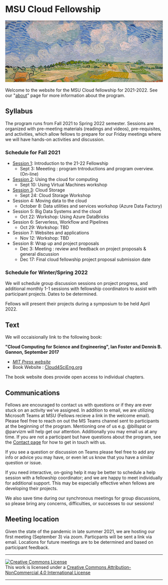 # MSU Cloud Fellowship

![Ebene_bei_Auvers_van_Gogh_1890](img/cropped_cloud_painting_Vincent_van_Gogh_Ebene_bei_Auvers_1890_Neue_Pinakothek_Munich.jpg)

Welcome to the website for the MSU Cloud fellowship for 2021-2022.  See our "[about](about.md)" page for more information about the program.   

## Syllabus 

The program runs from Fall 2021 to Spring 2022 semester.  Sessions are organized with pre-meeting materials (readings and videos), pre-requisites, and activities, which allow fellows to prepare for our Friday meetings where we will have hands-on activities and discussion.  

### Schedule for Fall 2021

 * [Session 1](session_introduction): Introduction to the 21-22 Fellowship
     * Sept 3: Meeeting : program tntroductions and program overview.  (On-line)
 * [Session 2](session_how_to_cloud): Using the cloud for computing
    * Sept 10: Using Virtual Machines workshop 
 * [Session 3](session_cloud_storage): Cloud Storage
    * Sept 24: Cloud Storage Workshop 
 * Session 4: Moving data to the cloud
    * October 8: Data utilities and services workshop (Azure Data Factory)
 * Session 5: Big Data Systems and the cloud
    * Oct 22: Workshop: Using Azure DataBricks
 * Session 6: Serverless, Workflow and Pipelines
    * Oct 29: Workshop: TBD
 * Session 7: Websites and applications
    * Nov 12: Workshop: TBD
 * Session 8: Wrap up and project proposals
    * Dec 3: Meeting : review and feedback on project proposals & general discussion
    * Dec 17: Final cloud fellowship project proposal submission date

### Schedule for Winter/Spring 2022

We will schedule group discussion sessions on project progress, and additional monthly 1-1 sessions with fellowship coordinators to assist with participant projects. Dates to be determined. 

Fellows will present their projects during a symposium to be held April 2022.  

## Text

We will occaisionally link to the following book: 

**"Cloud Computing for Science and Engineering", Ian Foster and Dennis B. Gannon, September 2017**  

  * *[MIT Press website](https://mitpress.mit.edu/books/cloud-computing-science-and-engineering)* 
  * Book Website : [Cloud4SciEng.org](https://cloud4scieng.org)

The book website does provide open access to individual chapters. 

## Communications

 Fellows are encouraged to contact us with questions or if they are ever stuck on an activity we've assigned.  In addition to email, we are utilizing Microsoft Teams at MSU (Fellows recieve a link in the welcome email).   Please feel free to reach on out the MS Teams channel sent to participants at the beginning of the program.  Mentioning one of us e.g. @billspat or @parvizm will help get our attention.  Additionally you may email us at any time.   If you are not a participant but have questions about the program, see the [Contact page](contact.md) for how to get in touch with us.   

If you see a question or discussion on Teams please feel free to add any info or advice you may have, or even let us know that you have a similar question or issue.    

If you need interactive, on-going help it may be better to schedule a help session with a fellowship coordinator; and we are happy to meet individually for additional support.   This may be especially effective when fellows are developing their projects.  

We also save time during our synchronous meetings for group discussions, so please bring any concerns, difficulties, or successes to our sessions! 

## Meeting location

Given the state of the pandemic in late summer 2021, we are hosting our first meeting (September 3) via zoom.  Particpants will be sent a link via email.   Locations for future meetings are to be determined and based on participant feedback.  


---
   
<a rel="license" href="http://creativecommons.org/licenses/by-nc/4.0/"><img alt="Creative Commons License" style="border-width:0" src="https://i.creativecommons.org/l/by-nc/4.0/88x31.png" /></a><br />This work is licensed under a <a rel="license" href="http://creativecommons.org/licenses/by-nc/4.0/">Creative Commons Attribution-NonCommercial 4.0 International License</a>

---
